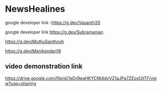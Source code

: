 # NewsHealines

google developer link -https://g.dev/Vasanth20

google developer link https://g.dev/Subramanian

https://g.dev/MuthuSanthosh

https://g.dev/Manikandan18

## video demonstration link 

https://drive.google.com/file/d/1eDrReqHKYCNI4dvVZ1aJPa7ZEosfJtTF/view?usp=sharing

